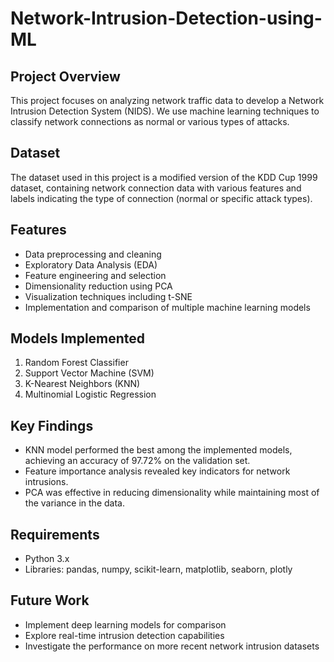 # Network-Intrusion-Detection-using-ML

## Project Overview
This project focuses on analyzing network traffic data to develop a Network Intrusion Detection System (NIDS). We use machine learning techniques to classify network connections as normal or various types of attacks.

## Dataset
The dataset used in this project is a modified version of the KDD Cup 1999 dataset, containing network connection data with various features and labels indicating the type of connection (normal or specific attack types).

## Features
- Data preprocessing and cleaning
- Exploratory Data Analysis (EDA)
- Feature engineering and selection
- Dimensionality reduction using PCA
- Visualization techniques including t-SNE
- Implementation and comparison of multiple machine learning models

## Models Implemented
1. Random Forest Classifier
2. Support Vector Machine (SVM)
3. K-Nearest Neighbors (KNN)
4. Multinomial Logistic Regression

## Key Findings
- KNN model performed the best among the implemented models, achieving an accuracy of 97.72% on the validation set.
- Feature importance analysis revealed key indicators for network intrusions.
- PCA was effective in reducing dimensionality while maintaining most of the variance in the data.

## Requirements
- Python 3.x
- Libraries: pandas, numpy, scikit-learn, matplotlib, seaborn, plotly

## Future Work
- Implement deep learning models for comparison
- Explore real-time intrusion detection capabilities
- Investigate the performance on more recent network intrusion datasets
